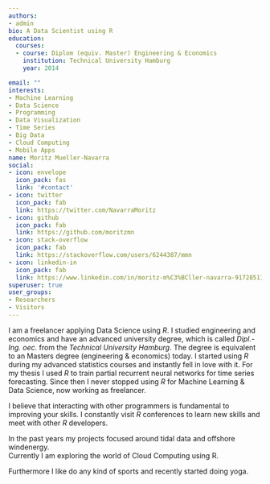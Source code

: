 ```yaml
---
authors:
- admin
bio: A Data Scientist using R
education:
  courses:
  - course: Diplom (equiv. Master) Engineering & Economics
    institution: Technical University Hamburg
    year: 2014

email: ""
interests:
- Machine Learning
- Data Science
- Programming
- Data Visualization
- Time Series
- Big Data
- Cloud Computing
- Mobile Apps
name: Moritz Mueller-Navarra
social:
- icon: envelope
  icon_pack: fas
  link: '#contact'
- icon: twitter
  icon_pack: fab
  link: https://twitter.com/NavarraMoritz
- icon: github
  icon_pack: fab
  link: https://github.com/moritzmn
- icon: stack-overflow
  icon_pack: fab
  link: https://stackoverflow.com/users/6244387/mmn
- icon: linkedin-in
  icon_pack: fab
  link: https://www.linkedin.com/in/moritz-m%C3%BCller-navarra-917285110/
superuser: true
user_groups:
- Researchers
- Visitors
---
```


I am a freelancer applying Data Science using *R*. I studied engineering and economics and have an advanced university degree, which is called *Dipl.-Ing. oec.* from the *Technical University Hamburg*. The degree is equivalent to an Masters degree (engineering & economics) today. I started using *R* during my advanced statistics courses and instantly fell in love with it. For my thesis I used *R* to train partial recurrent neural networks for time series forecasting. Since then I never stopped using *R* for Machine Learning & Data Science, now working as freelancer.  

I believe that interacting with other programmers is fundamental to improving your skills. I constantly visit *R* conferences to learn new skills and meet with other *R* developers. 

In the past years my projects focused around tidal data and offshore windenergy.  
Currently I am exploring the world of Cloud Computing using R.

Furthermore I like do any kind of sports and recently started doing yoga.  


